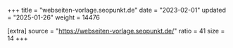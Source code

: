 +++
title = "webseiten-vorlage.seopunkt.de"
date = "2023-02-01"
updated = "2025-01-26"
weight = 14476

[extra]
source = "https://webseiten-vorlage.seopunkt.de/"
ratio = 41
size = 14
+++

